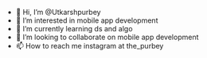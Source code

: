 - 👋 Hi, I’m @Utkarshpurbey
- 👀 I’m interested in mobile app development
- 🌱 I’m currently learning ds and algo
- 💞️ I’m looking to collaborate on mobile app development
- 📫 How to reach me instagram at the_purbey

<!---
Utkarshpurbey/Utkarshpurbey is a ✨ special ✨ repository because its `README.md` (this file) appears on your GitHub profile.
You can click the Preview link to take a look at your changes.
--->

